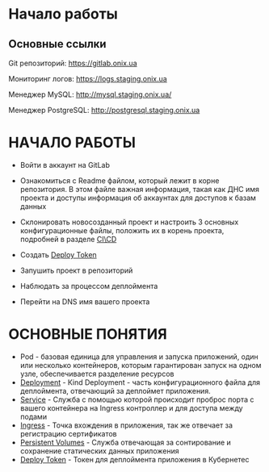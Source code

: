 # Начало работы

## Основные ссылки

Git репозиторий: https://gitlab.onix.ua

Мониторинг логов: https://logs.staging.onix.ua

Менеджер MySQL: http://mysql.staging.onix.ua/

Менеджер PostgreSQL: http://postgresql.staging.onix.ua

# НАЧАЛО РАБОТЫ

-  Войти в аккаунт на GitLab

- Ознакомиться с Readme файлом, который лежит в корне репозитория. В этом файле важная информация, такая как ДНС имя проекта и доступы информация об аккаунтах для доступов к базам данных

- Склонировать новосозданный проект и настроить 3 основных конфигурационные файлы, положить их в корень проекта, подробней в разделе [CI\CD](CI-CD.MD)

- Создать [Deploy Token](manual/PULL_SECRET.MD)

- Запушить проект в репозиторий

- Наблюдать за процессом деплоймента

- Перейти на DNS имя вашего проекта


# ОСНОВНЫЕ ПОНЯТИЯ

- Pod - базовая единица для управления и запуска приложений, один или несколько контейнеров, которым гарантирован запуск на одном узле, обеспечивается разделение ресурсов
- [Deployment](KIND_DEPLOYMENT.MD) - Кind Deployment - часть конфигурационного файла для деплоймента, отвечающий за деплоймет приложения.
- [Service](KIND_SERVICES.MD) - Служба с помощью которой происходит проброс порта с вашего контейнера на Ingress контроллер и для доступа между подами
- [Ingress](KIND_INGRESS.MD) - Точка вхождения в приложения, так же отвечает за регистрацию сертификатов
- [Persistent Volumes](PERSISTENTVOLUMES.MD) - Служба отвечающая за сонтирование и сохранение статических данных приложения
- [Deploy Token](PULL_SECRET.MD) - Токен для деплоймента приложения в Кубернетес
